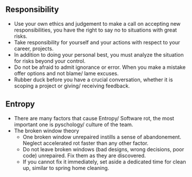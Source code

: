 ## Responsibility
  - Use your own ethics and judgement to make a call on accepting new responsibilities, you have the right to say no to situations with great risks.
  - Take responsibility for yourself and your actions with respect to your career, projects. 
  - In addition to doing your personal best, you must analyze the situation for risks beyond your control.
  - Do not be afraid to admit ignorance or error. When you make a mistake offer options and not blame/ lame excuses.
  - Rubber duck before you have a crucial conversation, whether it is scoping a project or giving/ receiving feedback.

## Entropy
  - There are many factors that cause Entropy/ Software rot, the most important one is pyschology/ culture of the team.
  - The broken window theory
    - One broken window unrepaired instills a sense of abandonement. Neglect accelerated rot faster than any other factor.
    - Do not leave broken windows (bad designs, wrong decisions, poor code) unrepaired. Fix them as they are discovered.
    - If you cannot fix it immediately, set aside a dedicated time for clean up, similar to spring home cleaning.  

  

  
  
